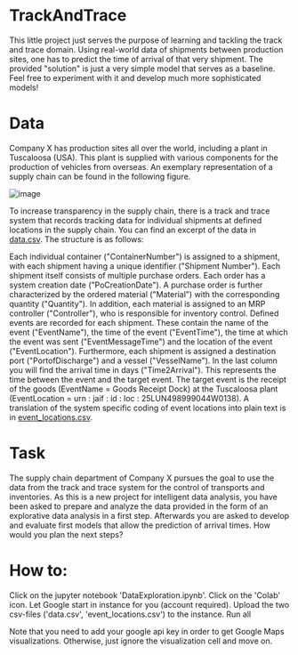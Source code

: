 # TrackAndTrace

This little project just serves the purpose of learning and tackling the track and trace domain. Using real-world data of shipments between production sites, one has to predict the time of arrival of that very shipment. The provided "solution" is just a very simple model that serves as a baseline. Feel free to experiment with it and develop much more sophisticated models!

# Data

Company X has production sites all over the world, including a plant in Tuscaloosa (USA). This
plant is supplied with various components for the production of vehicles from overseas. An
exemplary representation of a supply chain can be found in the following figure.

![image](https://user-images.githubusercontent.com/64975055/202519665-df266601-041c-4fe6-9087-a8d9ca67b604.png)

To increase transparency in the supply chain, there is a track and trace system that records
tracking data for individual shipments at defined locations in the supply chain. You can find an
excerpt of the data in [data.csv](https://github.com/Ben93kie/TrackAndTrace/files/10034247/data.csv). The structure is as follows:

Each individual container ("ContainerNumber") is assigned to a shipment, with each shipment
having a unique identifier ("Shipment Number"). Each shipment itself consists of multiple purchase
orders. Each order has a system creation date ("PoCreationDate"). A purchase order is further
characterized by the ordered material ("Material") with the corresponding quantity ("Quantity"). In
addition, each material is assigned to an MRP controller ("Controller"), who is responsible for
inventory control. Defined events are recorded for each shipment. These contain the name of the
event ("EventName"), the time of the event ("EventTime"), the time at which the event was sent
("EventMessageTime") and the location of the event ("EventLocation"). Furthermore, each
shipment is assigned a destination port ("PortofDischarge") and a vessel ("VesselName"). In the
last column you will find the arrival time in days ("Time2Arrival"). This represents the time
between the event and the target event. The target event is the receipt of the goods (EventName
= Goods Receipt Dock) at the Tuscaloosa plant (EventLocation =
urn : jaif : id : loc : 25LUN498999044W0138). A translation of the system specific coding of event
locations into plain text is in [event_locations.csv](https://github.com/Ben93kie/TrackAndTrace/files/10034251/event_locations.csv).

# Task

The supply chain department of Company X pursues the goal to use the data from the track and
trace system for the control of transports and inventories. As this is a new project for intelligent
data analysis, you have been asked to prepare and analyze the data provided in the form of an
explorative data analysis in a first step. Afterwards you are asked to develop and evaluate first
models that allow the prediction of arrival times. How would you plan the next steps?

# How to:

Click on the jupyter notebook 'DataExploration.ipynb'.
Click on the 'Colab' icon.
Let Google start in instance for you (account required).
Upload the two csv-files ('data.csv', 'event_locations.csv') to the instance.
Run all

Note that you need to add your google api key in order to get Google Maps visualizations. Otherwise, just ignore the visualization cell and move on.

